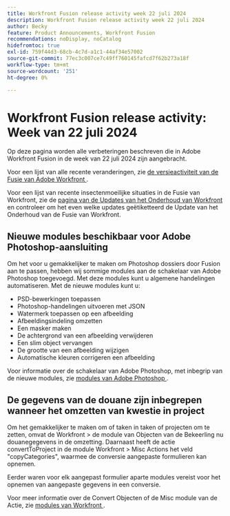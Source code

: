 ```yaml
---
title: Workfront Fusion release activity week 22 juli 2024
description: Workfront Fusion release activity week 22 juli 2024
author: Becky
feature: Product Announcements, Workfront Fusion
recommendations: noDisplay, noCatalog
hidefromtoc: true
exl-id: 759f44d3-68cb-4c7d-a1c1-44af34e57002
source-git-commit: 77ec3c007ce7c49ff760145fafcd7f62b273a18f
workflow-type: tm+mt
source-wordcount: '251'
ht-degree: 0%

---
```


# Workfront Fusion release activity: Week van 22 juli 2024

Op deze pagina worden alle verbeteringen beschreven die in Adobe Workfront Fusion in de week van 22 juli 2024 zijn aangebracht.

Voor een lijst van alle recente veranderingen, zie [ de versieactiviteit van de Fusie van Adobe Workfront ](/help/workfront-fusion/fusion-product-releases/fusion-release-activity.md).

Voor een lijst van recente insectenmoeilijke situaties in de Fusie van Workfront, zie de [ pagina van de Updates van het Onderhoud van Workfront ](https://experienceleague.adobe.com/docs/workfront-known-issues/releases/current-updates.html) en controleer om het even welke updates geëtiketteerd de Update van het Onderhoud van de Fusie van Workfront.

## Nieuwe modules beschikbaar voor Adobe Photoshop-aansluiting

Om het voor u gemakkelijker te maken om Photoshop dossiers door Fusion aan te passen, hebben wij sommige modules aan de schakelaar van Adobe Photoshop toegevoegd. Met deze modules kunt u algemene handelingen automatiseren. Met de nieuwe modules kunt u:

* PSD-bewerkingen toepassen
* Photoshop-handelingen uitvoeren met JSON
* Watermerk toepassen op een afbeelding
* Afbeeldingsindeling omzetten
* Een masker maken
* De achtergrond van een afbeelding verwijderen
* Een slim object vervangen
* De grootte van een afbeelding wijzigen
* Automatische kleuren corrigeren een afbeelding

Voor informatie over de schakelaar van Adobe Photoshop, met inbegrip van de nieuwe modules, zie [ modules van Adobe Photoshop ](/help/workfront-fusion/references/apps-and-modules/adobe-connectors/adobe-photoshop-modules.md).

## De gegevens van de douane zijn inbegrepen wanneer het omzetten van kwestie in project

Om het gemakkelijker te maken om of taken in taken of projecten om te zetten, omvat de Workfront > de module van Objecten van de Bekeerling nu douanegegevens in de omzetting. Daarnaast heeft de actie convertToProject in de module Workfront > Misc Actions het veld &quot;copyCategories&quot;, waarmee de conversie aangepaste formulieren kan opnemen.

Eerder waren voor elk aangepast formulier aparte modules vereist voor het opnemen van aangepaste gegevens in een conversie.

Voor meer informatie over de Convert Objecten of de Misc module van de Actie, zie [ modules van Workfront ](/help/workfront-fusion/references/apps-and-modules/adobe-connectors/workfront-modules.md).
